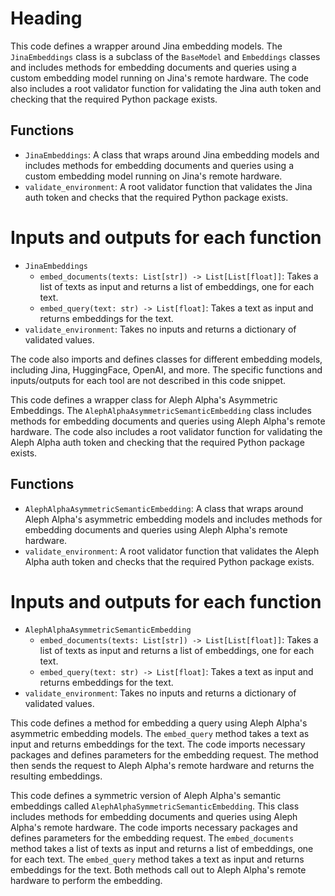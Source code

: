 # Heading
This code defines a wrapper around Jina embedding models. The `JinaEmbeddings` class is a subclass of the `BaseModel` and `Embeddings` classes and includes methods for embedding documents and queries using a custom embedding model running on Jina's remote hardware. The code also includes a root validator function for validating the Jina auth token and checking that the required Python package exists.

## Functions
- `JinaEmbeddings`: A class that wraps around Jina embedding models and includes methods for embedding documents and queries using a custom embedding model running on Jina's remote hardware.
- `validate_environment`: A root validator function that validates the Jina auth token and checks that the required Python package exists.

# Inputs and outputs for each function
- `JinaEmbeddings`
  - `embed_documents(texts: List[str]) -> List[List[float]]`: Takes a list of texts as input and returns a list of embeddings, one for each text.
  - `embed_query(text: str) -> List[float]`: Takes a text as input and returns embeddings for the text.
- `validate_environment`: Takes no inputs and returns a dictionary of validated values.

The code also imports and defines classes for different embedding models, including Jina, HuggingFace, OpenAI, and more. The specific functions and inputs/outputs for each tool are not described in this code snippet.

This code defines a wrapper class for Aleph Alpha's Asymmetric Embeddings. The `AlephAlphaAsymmetricSemanticEmbedding` class includes methods for embedding documents and queries using Aleph Alpha's remote hardware. The code also includes a root validator function for validating the Aleph Alpha auth token and checking that the required Python package exists. 

## Functions
- `AlephAlphaAsymmetricSemanticEmbedding`: A class that wraps around Aleph Alpha's asymmetric embedding models and includes methods for embedding documents and queries using Aleph Alpha's remote hardware.
- `validate_environment`: A root validator function that validates the Aleph Alpha auth token and checks that the required Python package exists.

# Inputs and outputs for each function
- `AlephAlphaAsymmetricSemanticEmbedding`
  - `embed_documents(texts: List[str]) -> List[List[float]]`: Takes a list of texts as input and returns a list of embeddings, one for each text.
  - `embed_query(text: str) -> List[float]`: Takes a text as input and returns embeddings for the text.
- `validate_environment`: Takes no inputs and returns a dictionary of validated values.

This code defines a method for embedding a query using Aleph Alpha's asymmetric embedding models. The `embed_query` method takes a text as input and returns embeddings for the text. The code imports necessary packages and defines parameters for the embedding request. The method then sends the request to Aleph Alpha's remote hardware and returns the resulting embeddings.

This code defines a symmetric version of Aleph Alpha's semantic embeddings called `AlephAlphaSymmetricSemanticEmbedding`. This class includes methods for embedding documents and queries using Aleph Alpha's remote hardware. The code imports necessary packages and defines parameters for the embedding request. The `embed_documents` method takes a list of texts as input and returns a list of embeddings, one for each text. The `embed_query` method takes a text as input and returns embeddings for the text. Both methods call out to Aleph Alpha's remote hardware to perform the embedding.

